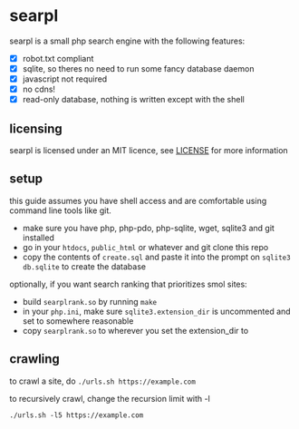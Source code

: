 # searpl

searpl is a small php search engine with the following features:

- [x] robot.txt compliant
- [x] sqlite, so theres no need to run some fancy database daemon
- [x] javascript not required
- [x] no cdns!
- [x] read-only database, nothing is written except with the shell

## licensing
searpl is licensed under an MIT licence, see [LICENSE](LICENSE)
for more information

## setup
this guide assumes you have shell access and are comfortable
using command line tools like git.

- make sure you have php, php-pdo, php-sqlite, wget, sqlite3 and git installed
- go in your `htdocs`, `public_html` or whatever and git clone
  this repo
- copy the contents of `create.sql` and paste it into the prompt
  on `sqlite3 db.sqlite` to create the database

optionally, if you want search ranking that prioritizes smol sites:

- build `searplrank.so` by running `make`
- in your `php.ini`, make sure `sqlite3.extension_dir` is uncommented
  and set to somewhere reasonable
- copy `searplrank.so` to wherever you set the extension_dir to

## crawling
to crawl a site, do `./urls.sh https://example.com`

to recursively crawl, change the recursion limit with -l

```
./urls.sh -l5 https://example.com
```

